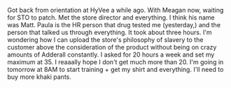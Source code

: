 Got back from orientation at HyVee a while ago. With Meagan now, waiting for STO to patch. Met the store director and everything. I think his name was Matt. Paula is the HR person that drug tested me (yesterday,) and the person that talked us through everything. It took about three hours. I'm wondering how I can upload the store's philosophy of slavery to the customer above the consideration of the product without being on crazy amounts of Adderall constantly. I asked for 20 hours a week and set my maximum at 35. I reaaally hope I don't get much more than 20. I'm going in tomorrow at 8AM to start training + get my shirt and everything. I'll need to buy more khaki pants.